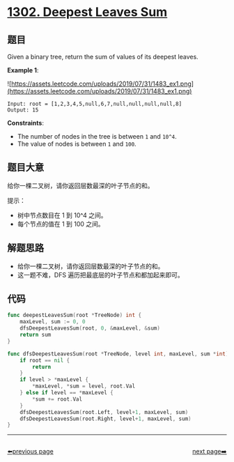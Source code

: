 # [1302. Deepest Leaves Sum](https://leetcode.com/problems/deepest-leaves-sum/)



## 题目

Given a binary tree, return the sum of values of its deepest leaves.

**Example 1**:

![https://assets.leetcode.com/uploads/2019/07/31/1483_ex1.png](https://assets.leetcode.com/uploads/2019/07/31/1483_ex1.png)

```
Input: root = [1,2,3,4,5,null,6,7,null,null,null,null,8]
Output: 15
```

**Constraints**:

- The number of nodes in the tree is between `1` and `10^4`.
- The value of nodes is between `1` and `100`.

## 题目大意

给你一棵二叉树，请你返回层数最深的叶子节点的和。

提示：

- 树中节点数目在 1 到 10^4 之间。
- 每个节点的值在 1 到 100 之间。

## 解题思路

- 给你一棵二叉树，请你返回层数最深的叶子节点的和。
- 这一题不难，DFS 遍历把最底层的叶子节点和都加起来即可。

## 代码

```go
func deepestLeavesSum(root *TreeNode) int {
	maxLevel, sum := 0, 0
	dfsDeepestLeavesSum(root, 0, &maxLevel, &sum)
	return sum
}

func dfsDeepestLeavesSum(root *TreeNode, level int, maxLevel, sum *int) {
	if root == nil {
		return
	}
	if level > *maxLevel {
		*maxLevel, *sum = level, root.Val
	} else if level == *maxLevel {
		*sum += root.Val
	}
	dfsDeepestLeavesSum(root.Left, level+1, maxLevel, sum)
	dfsDeepestLeavesSum(root.Right, level+1, maxLevel, sum)
}
```



----------------------------------------------
<div style="display: flex;justify-content: space-between;align-items: center;">
<p><a href="https://books.halfrost.com/leetcode/ChapterFour/1300~1399/1300.Sum-of-Mutated-Array-Closest-to-Target/">⬅️previous page</a></p>
<p><a href="https://books.halfrost.com/leetcode/ChapterFour/1300~1399/1304.Find-N-Unique-Integers-Sum-up-to-Zero/">next page➡️</a></p>
</div>
